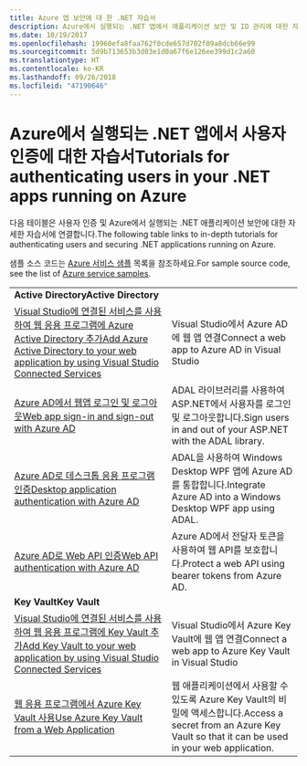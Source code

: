 ```yaml
---
title: Azure 앱 보안에 대 한 .NET 자습서
description: Azure에서 실행되는 .NET 앱에서 애플리케이션 보안 및 ID 관리에 대한 자습서입니다.
ms.date: 10/19/2017
ms.openlocfilehash: 19960efa8faa762f0cde657d702f09a8dcb66e99
ms.sourcegitcommit: 5d9b713653b3d03e1d0a67f6e126ee399d1c2a60
ms.translationtype: HT
ms.contentlocale: ko-KR
ms.lasthandoff: 09/26/2018
ms.locfileid: "47190646"
---
```

# <a name="tutorials-for-authenticating-users-in-your-net-apps-running-on-azure"></a><span data-ttu-id="8f128-103">Azure에서 실행되는 .NET 앱에서 사용자 인증에 대한 자습서</span><span class="sxs-lookup"><span data-stu-id="8f128-103">Tutorials for authenticating users in your .NET apps running on Azure</span></span>

<span data-ttu-id="8f128-104">다음 테이블은 사용자 인증 및 Azure에서 실행되는 .NET 애플리케이션 보안에 대한 자세한 자습서에 연결합니다.</span><span class="sxs-lookup"><span data-stu-id="8f128-104">The following table links to in-depth tutorials for authenticating users and securing .NET applications running on Azure.</span></span>

<span data-ttu-id="8f128-105">샘플 소스 코드는 [Azure 서비스 샘플](https://azure.microsoft.com/resources/samples/?platform=dotnet) 목록을 참조하세요.</span><span class="sxs-lookup"><span data-stu-id="8f128-105">For sample source code, see the list of [Azure service samples](https://azure.microsoft.com/resources/samples/?platform=dotnet).</span></span>

| | |
|---|---|
|<span data-ttu-id="8f128-106">**Active Directory**</span><span class="sxs-lookup"><span data-stu-id="8f128-106">**Active Directory**</span></span>||
| <span data-ttu-id="8f128-107">[Visual Studio에 연결된 서비스를 사용하여 웹 응용 프로그램에 Azure Active Directory 추가][5]</span><span class="sxs-lookup"><span data-stu-id="8f128-107">[Add Azure Active Directory to your web application by using Visual Studio Connected Services][5]</span></span> | <span data-ttu-id="8f128-108">Visual Studio에서 Azure AD에 웹 앱 연결</span><span class="sxs-lookup"><span data-stu-id="8f128-108">Connect a web app to Azure AD in Visual Studio</span></span> |
| <span data-ttu-id="8f128-109">[Azure AD에서 웹앱 로그인 및 로그아웃][1]</span><span class="sxs-lookup"><span data-stu-id="8f128-109">[Web app sign-in and sign-out with Azure AD][1]</span></span> | <span data-ttu-id="8f128-110">ADAL 라이브러리를 사용하여 ASP.NET에서 사용자를 로그인 및 로그아웃합니다.</span><span class="sxs-lookup"><span data-stu-id="8f128-110">Sign users in and out of your ASP.NET with the ADAL library.</span></span> |
| <span data-ttu-id="8f128-111">[Azure AD로 데스크톱 응용 프로그램 인증][2]</span><span class="sxs-lookup"><span data-stu-id="8f128-111">[Desktop application authentication with Azure AD][2]</span></span>| <span data-ttu-id="8f128-112">ADAL을 사용하여 Windows Desktop WPF 앱에 Azure AD를 통합합니다.</span><span class="sxs-lookup"><span data-stu-id="8f128-112">Integrate Azure AD into a Windows Desktop WPF app using ADAL.</span></span> | 
| <span data-ttu-id="8f128-113">[Azure AD로 Web API 인증][3]</span><span class="sxs-lookup"><span data-stu-id="8f128-113">[Web API authentication with Azure AD][3]</span></span> | <span data-ttu-id="8f128-114">Azure AD에서 전달자 토큰을 사용하여 웹 API를 보호합니다.</span><span class="sxs-lookup"><span data-stu-id="8f128-114">Protect a web API using bearer tokens from Azure AD.</span></span> |
|<span data-ttu-id="8f128-115">**Key Vault**</span><span class="sxs-lookup"><span data-stu-id="8f128-115">**Key Vault**</span></span>||
| <span data-ttu-id="8f128-116">[Visual Studio에 연결된 서비스를 사용하여 웹 응용 프로그램에 Key Vault 추가][6]</span><span class="sxs-lookup"><span data-stu-id="8f128-116">[Add Key Vault to your web application by using Visual Studio Connected Services][6]</span></span> | <span data-ttu-id="8f128-117">Visual Studio에서 Azure Key Vault에 웹 앱 연결</span><span class="sxs-lookup"><span data-stu-id="8f128-117">Connect a web app to Azure Key Vault in Visual Studio</span></span> |
| <span data-ttu-id="8f128-118">[웹 응용 프로그램에서 Azure Key Vault 사용][4]</span><span class="sxs-lookup"><span data-stu-id="8f128-118">[Use Azure Key Vault from a Web Application][4]</span></span> | <span data-ttu-id="8f128-119">웹 애플리케이션에서 사용할 수 있도록 Azure Key Vault의 비밀에 액세스합니다.</span><span class="sxs-lookup"><span data-stu-id="8f128-119">Access a secret from an Azure Key Vault so that it can be used in your web application.</span></span> | 

[1]: /azure/active-directory/develop/active-directory-devquickstarts-webapp-dotnet
[2]: /azure/active-directory/develop/active-directory-devquickstarts-dotnet
[3]: /azure/active-directory/develop/active-directory-devquickstarts-webapi-dotnet
[4]: /azure/key-vault/key-vault-use-from-web-application
[5]: /azure/active-directory/develop/vs-active-directory-add-connected-service
[6]: /azure/key-vault/vs-key-vault-add-connected-service